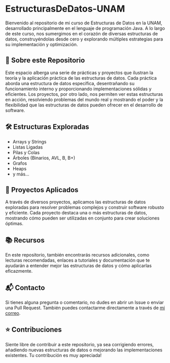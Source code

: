# EstructurasDeDatos-UNAM

Bienvenido al repositorio de mi curso de Estructuras de Datos en la UNAM, desarrollado principalmente en el lenguaje de programación Java. A lo largo de este curso, nos sumergimos en el corazón de diversas estructuras de datos, construyéndolas desde cero y explorando múltiples estrategias para su implementación y optimización.

## 🚀 Sobre este Repositorio

Este espacio alberga una serie de prácticas y proyectos que ilustran la teoría y la aplicación práctica de las estructuras de datos. Cada práctica aborda una estructura de datos específica, desentrañando su funcionamiento interno y proporcionando implementaciones sólidas y eficientes. Los proyectos, por otro lado, nos permiten ver estas estructuras en acción, resolviendo problemas del mundo real y mostrando el poder y la flexibilidad que las estructuras de datos pueden ofrecer en el desarrollo de software.

## 🛠️ Estructuras Exploradas

- Arrays y Strings
- Listas Ligadas
- Pilas y Colas
- Árboles (Binarios, AVL, B, B+)
- Grafos
- Heaps
- y más...

## 🧩 Proyectos Aplicados

A través de diversos proyectos, aplicamos las estructuras de datos exploradas para resolver problemas complejos y construir software robusto y eficiente. Cada proyecto destaca una o más estructuras de datos, mostrando cómo pueden ser utilizadas en conjunto para crear soluciones óptimas.

## 📚 Recursos

En este repositorio, también encontrarás recursos adicionales, como lecturas recomendadas, enlaces a tutoriales y documentación que te ayudarán a entender mejor las estructuras de datos y cómo aplicarlas eficazmente.

## 📬 Contacto

Si tienes alguna pregunta o comentario, no dudes en abrir un Issue o enviar una Pull Request. También puedes contactarme directamente a través de [mi correo](mailto:rayaperezjoseluis@gmail.com).

## ⭐ Contribuciones

Siente libre de contribuir a este repositorio, ya sea corrigiendo errores, añadiendo nuevas estructuras de datos o mejorando las implementaciones existentes. Tu contribución es muy apreciada!
